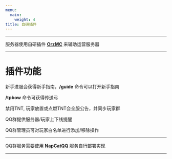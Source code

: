 ```yaml
---
menu: 
  main:
    weight: 4
title: 自研插件
---
```


---

服务器使用自研插件 **[OrzMC](https://hangar.papermc.io/wangzhizhou666/OrzMC)** 来辅助运营服务器

---


# 插件功能

新手进服会获得新手指南，**/guide** 命令可以打开新手指南
    
**/tpbow** 命令可获得传送弓
    
禁用TNT, 玩家放置或点燃TNT会全服公告，并同步玩家群

QQ群提供服务器/玩家上下线提醒

QQ群管理员可对玩家白名单进行添加/移除操作

---

QQ群服务需要使用 **[NapCatQQ](https://napcat.napneko.icu)** 服务自行部署实现

---

[管理]: <http://mcs.jokerhub.cn:23333/>
[海外服积分]: <https://exaroton.com/pools/qWE6dfsMX4TxT6g4>